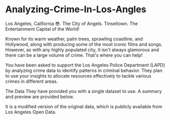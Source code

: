 # Analyzing-Crime-In-Los-Angles

Los Angeles, California 😎. The City of Angels. Tinseltown. The Entertainment Capital of the World!

Known for its warm weather, palm trees, sprawling coastline, and Hollywood, along with producing some of the most iconic films and songs. However, as with any highly populated city, it isn't always glamorous and there can be a large volume of crime. That's where you can help!

You have been asked to support the Los Angeles Police Department (LAPD) by analyzing crime data to identify patterns in criminal behavior. They plan to use your insights to allocate resources effectively to tackle various crimes in different areas.

The Data
They have provided you with a single dataset to use. A summary and preview are provided below.

It is a modified version of the original data, which is publicly available from Los Angeles Open Data.
